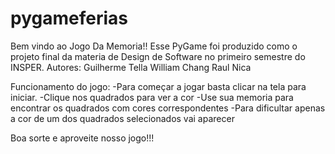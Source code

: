 # pygameferias
Bem vindo ao Jogo Da Memoria!!
Esse PyGame foi produzido como o projeto final da materia de Design de Software no primeiro semestre do INSPER.
Autores:
    Guilherme Tella
    William Chang
    Raul Nica

Funcionamento do jogo:
    -Para começar a jogar basta clicar na tela para iniciar.
    -Clique nos quadrados para ver a cor
    -Use sua memoria para encontrar os quadrados com cores correspondentes
    -Para dificultar apenas a cor de um dos quadrados selecionados vai aparecer

Boa sorte e aproveite nosso jogo!!!

